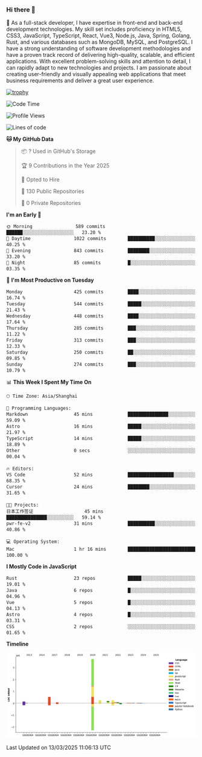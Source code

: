 ### Hi there 👋

🌱 As a full-stack developer, I have expertise in front-end and back-end development technologies. My skill set includes proficiency in HTML5, CSS3, JavaScript, TypeScript, React, Vue3, Node.js, Java, Spring, Golang, Rust, and various databases such as MongoDB, MySQL, and PostgreSQL. I have a strong understanding of software development methodologies and have a proven track record of delivering high-quality, scalable, and efficient applications. With excellent problem-solving skills and attention to detail, I can rapidly adapt to new technologies and projects. I am passionate about creating user-friendly and visually appealing web applications that meet business requirements and deliver a great user experience.

[![trophy](https://github-profile-trophy.vercel.app/?username=elton&rank=SECRET,SSS,SS,S,AAA,AA,A&theme=onedark&no-frame=true&margin-w=10)](https://github.com/ryo-ma/github-profile-trophy)

<!--START_SECTION:waka-->
![Code Time](http://img.shields.io/badge/Code%20Time-1%2C446%20hrs%2055%20mins-blue)

![Profile Views](http://img.shields.io/badge/Profile%20Views-3-blue)

![Lines of code](https://img.shields.io/badge/From%20Hello%20World%20I%27ve%20Written-5.6%20million%20lines%20of%20code-blue)

**🐱 My GitHub Data** 

> 📦 ? Used in GitHub's Storage 
 > 
> 🏆 9 Contributions in the Year 2025
 > 
> 💼 Opted to Hire
 > 
> 📜 130 Public Repositories 
 > 
> 🔑 0 Private Repositories 
 > 
**I'm an Early 🐤** 

```text
🌞 Morning                589 commits         ██████░░░░░░░░░░░░░░░░░░░   23.20 % 
🌆 Daytime                1022 commits        ██████████░░░░░░░░░░░░░░░   40.25 % 
🌃 Evening                843 commits         ████████░░░░░░░░░░░░░░░░░   33.20 % 
🌙 Night                  85 commits          █░░░░░░░░░░░░░░░░░░░░░░░░   03.35 % 
```
📅 **I'm Most Productive on Tuesday** 

```text
Monday                   425 commits         ████░░░░░░░░░░░░░░░░░░░░░   16.74 % 
Tuesday                  544 commits         █████░░░░░░░░░░░░░░░░░░░░   21.43 % 
Wednesday                448 commits         ████░░░░░░░░░░░░░░░░░░░░░   17.64 % 
Thursday                 285 commits         ███░░░░░░░░░░░░░░░░░░░░░░   11.22 % 
Friday                   313 commits         ███░░░░░░░░░░░░░░░░░░░░░░   12.33 % 
Saturday                 250 commits         ██░░░░░░░░░░░░░░░░░░░░░░░   09.85 % 
Sunday                   274 commits         ███░░░░░░░░░░░░░░░░░░░░░░   10.79 % 
```


📊 **This Week I Spent My Time On** 

```text
🕑︎ Time Zone: Asia/Shanghai

💬 Programming Languages: 
Markdown                 45 mins             ███████████████░░░░░░░░░░   59.09 % 
Astro                    16 mins             █████░░░░░░░░░░░░░░░░░░░░   21.97 % 
TypeScript               14 mins             █████░░░░░░░░░░░░░░░░░░░░   18.89 % 
Other                    0 secs              ░░░░░░░░░░░░░░░░░░░░░░░░░   00.04 % 

🔥 Editors: 
VS Code                  52 mins             █████████████████░░░░░░░░   68.35 % 
Cursor                   24 mins             ████████░░░░░░░░░░░░░░░░░   31.65 % 

🐱‍💻 Projects: 
日本工作签证                   45 mins             ███████████████░░░░░░░░░░   59.14 % 
pwr-fe-v2                31 mins             ██████████░░░░░░░░░░░░░░░   40.86 % 

💻 Operating System: 
Mac                      1 hr 16 mins        █████████████████████████   100.00 % 
```

**I Mostly Code in JavaScript** 

```text
Rust                     23 repos            █████░░░░░░░░░░░░░░░░░░░░   19.01 % 
Java                     6 repos             █░░░░░░░░░░░░░░░░░░░░░░░░   04.96 % 
Vue                      5 repos             █░░░░░░░░░░░░░░░░░░░░░░░░   04.13 % 
Astro                    4 repos             █░░░░░░░░░░░░░░░░░░░░░░░░   03.31 % 
CSS                      2 repos             ░░░░░░░░░░░░░░░░░░░░░░░░░   01.65 % 
```



**Timeline**

![Lines of Code chart](https://raw.githubusercontent.com/elton/elton/main/assets/bar_graph.png)


 Last Updated on 13/03/2025 11:06:13 UTC
<!--END_SECTION:waka-->

<!--
**elton/elton** is a ✨ _special_ ✨ repository because its `README.md` (this file) appears on your GitHub profile.

Here are some ideas to get you started:

- 🔭 I’m currently working on ...
- 🌱 I’m currently learning ...
- 👯 I’m looking to collaborate on ...
- 🤔 I’m looking for help with ...
- 💬 Ask me about ...
- 📫 How to reach me: ...
- 😄 Pronouns: ...
- ⚡ Fun fact: ...
-->

